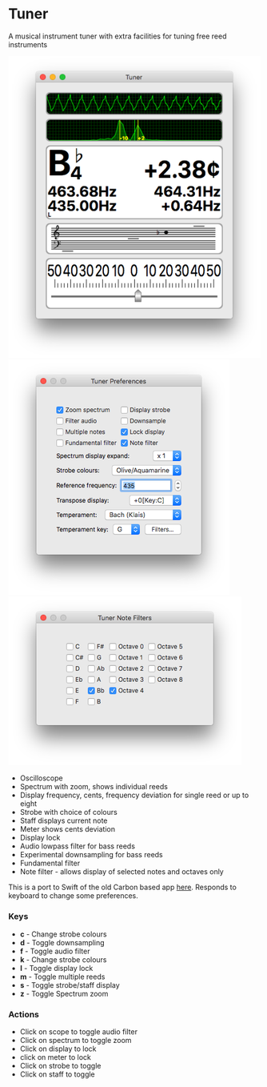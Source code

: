 # Tuner

A musical instrument tuner with extra facilities for tuning free reed
instruments

![Tuner](https://github.com/billthefarmer/billthefarmer.github.io/blob/master/images/ctuner/Tuner-swift.png)
![Preferences](https://github.com/billthefarmer/billthefarmer.github.io/blob/master/images/ctuner/Tuner-preferences.png)
![Note Filters](https://github.com/billthefarmer/billthefarmer.github.io/blob/master/images/ctuner/Note-filter.png)

 * Oscilloscope
 * Spectrum with zoom, shows individual reeds
 * Display frequency, cents, frequency deviation for single reed or up to eight
 * Strobe with choice of colours
 * Staff displays current note
 * Meter shows cents deviation
 * Display lock
 * Audio lowpass filter for bass reeds
 * Experimental downsampling for bass reeds
 * Fundamental filter
 * Note filter - allows display of selected notes and octaves only

This is a port to Swift of the old Carbon based app
[here](../mac). Responds to keyboard to change some preferences.

### Keys
 * **c** - Change strobe colours
 * **d** - Toggle downsampling
 * **f** - Toggle audio filter
 * **k** - Change strobe colours
 * **l** - Toggle display lock
 * **m** - Toggle multiple reeds
 * **s** - Toggle strobe/staff display
 * **z** - Toggle Spectrum zoom

### Actions
 * Click on scope to toggle audio filter
 * Click on spectrum to toggle zoom
 * Click on display to lock
 * click on meter to lock
 * Click on strobe to toggle
 * Click on staff to toggle
